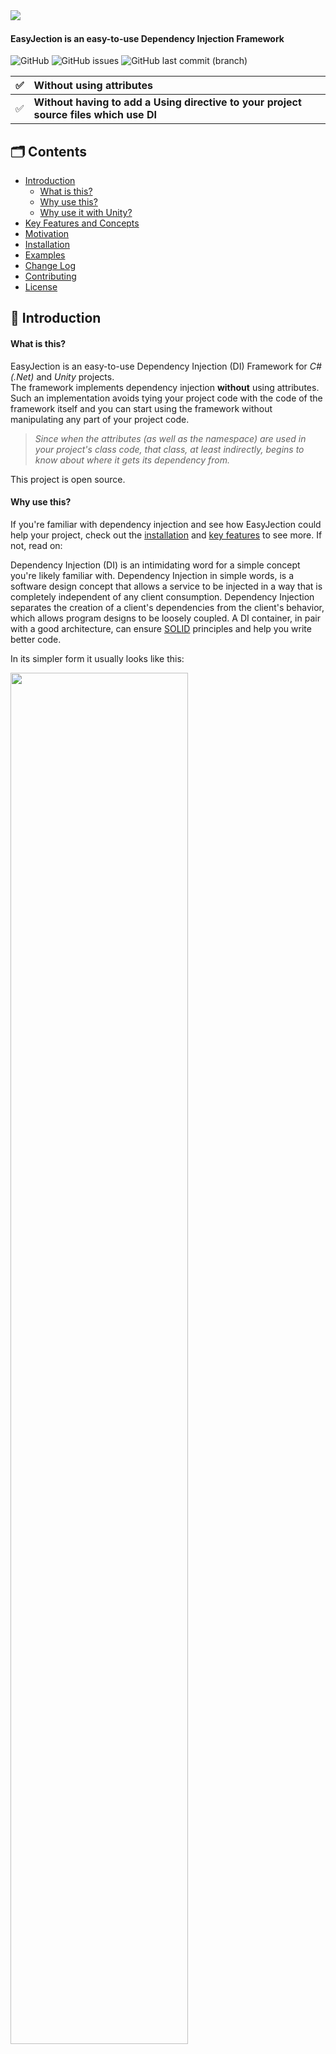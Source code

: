 <img src="https://github.com/imaxs/EasyJection/blob/main/Documentation/Images/logo.svg?sanitize=true" align="left"/>
<br/>
<h4>EasyJection is an easy-to-use Dependency Injection Framework</h4>

![GitHub](https://img.shields.io/github/license/imaxs/EasyJection?style=flat-square)
![GitHub issues](https://img.shields.io/github/issues/imaxs/EasyJection?style=flat-square)
![GitHub last commit (branch)](https://img.shields.io/github/last-commit/imaxs/EasyJection/main?style=flat-square)

✅ | Without using attributes
:---: | :---
✅ | **Without having to add a Using directive to your project source files which use DI**

## 🗂 Contents ##

  * [Introduction](#-introduction)
    * [What is this?](#what-is-this)
    * [Why use this?](#why-use-this)
    * [Why use it with Unity?](#why-use-it-with-unity)
  * [Key Features and Concepts](#-key-features-and-concepts)
  * [Motivation](#-motivation)
  * [Installation](#-installation)
  * [Examples](#-examples)
  * [Change Log](#-change-log)
  * [Contributing](#-contributing)
  * [License](#-license)

## 📝 Introduction ##
#### What is this? ####
EasyJection is an easy-to-use Dependency Injection (DI) Framework for *C#(.Net)* and *Unity* projects.<br/>
The framework implements dependency injection **without** using attributes. Such an implementation avoids tying your project code with the code of the framework itself and you can start using the framework without manipulating any part of your project code.
> *Since when the attributes (as well as the namespace) are used in your project's class code, that class, at least indirectly, begins to know about where it gets its dependency from.*

This project is open source.

#### Why use this? ####
If you're familiar with dependency injection and see how EasyJection could help your project, check out the [installation](#installation) and [key features](#key-features-and-concepts) to see more. If not, read on:

Dependency Injection (DI) is an intimidating word for a simple concept you're likely familiar with. Dependency Injection in simple words, is a software design concept that allows a service to be injected in a way that is completely independent of any client consumption. Dependency Injection separates the creation of a client's dependencies from the client's behavior, which allows program designs to be loosely coupled. A DI container, in pair with a good architecture, can ensure [SOLID](https://en.wikipedia.org/wiki/SOLID) principles and help you write better code.

In its simpler form it usually looks like this:
<p><img src="https://github.com/imaxs/EasyJection/blob/main/Documentation/Images/di_scheme.png" width="75%"/></p>
More details can be found here: https://en.wikipedia.org/wiki/Dependency_injection

#### Why use it with Unity? ####
Unfortunately the Unity game engine isn't very SOLID-friendly out of the box. Even the official documentation and examples for it may give a wrong idea on how to write a code correctly. By using a DI container along with Unity, it's possible to write code that is more reusable, extensible and less oriented to use the [base class](https://docs.unity3d.com/ScriptReference/MonoBehaviour.html) from which every Unity script derives.

## 🪆 Key Features and Concepts ##

  * Injection Mechanisms
    * Standard C# objects *(a.k.a. [POCO](https://en.wikipedia.org/wiki/Plain_old_CLR_object))*
      * Constructor injection
      * Method injection
      * Field injection
      * Property injection
    * Inherited from MonoBehaviour
      * Constructor injection *(as the Unity documentation says, you shouldn't implement and call constructors for MonoBehaviours. Unity automatically invokes the constructor.)*
      * Method injection *(through Awake() and Start(), or other custom methods)*
      * Field injection
      * Property injection
  * Can inject on non public members.
  * Convention based binding *(based on type name, namespace, etc.)*
  * Conditional binding *(eg. by name, by signature, etc.)*
  * Context Aware Injection Support *(dependencies can be automatically injected using the components contained in the child and parents)*

## 💡 Motivation ##
Usually, when developing a project in Unity, it's often necessary for one system of the game object to reference another. For example, a game object needs a reference to a motion component. it might look like below:

```csharp
// Cube.cs
using UnityEngine;

public class Cube : MonoBehaviour
{
    [SerializeField]
    // The dependency that provides an implementation of the rotating system.
    private IRotate m_RotateSystem;
    
    private void Update()
    {
        m_RotateSystem.DoRotate(0, 0.25f, 0);
    }
}
```
**This approach has some problems:**
- The need to always assign fields in the inspector.
- Unity doesn't support displaying C# interfaces in the Inspector (Interfaces are not serializable).

There is an attempt at a solution:
```csharp
// Cube.cs
using UnityEngine;

public class Cube : MonoBehaviour
{
    // The dependency that provides an implementation of the rotating system.
    private IRotate m_RotateSystem;
    
    private void Awake()
    {
        /* Just create a new instance (if a class doesn't inherit from MonoBehaviour)
           and pass the 'Cube' class instance through the constructor: */
        // m_RotateSystem = new Rotate(this);
        
        /* otherwise find a component like this: */
        // m_RotateSystem = GetComponentInParent<Rotate>();
        
        // or
        // m_RotateSystem = FindObjectOfType<Rotate>();
    }
    
    private void Update()
    {
        m_RotateSystem.DoRotate(0, 0.25f, 0);
    }
}
```
**This is a workable solution, but it has some disadvantages:**
- When a class holds its dependencies and tries to manage them itself without any interference from others, it's an anti-pattern named *Control Freak*.
- The need to manually write in the source code of each component. 
- Extending and maintaining the classes in your project will take a lot more effort.

So let's try dependency injection using any other existing IOC/DI framework for Unity game engine:
```csharp
// Cube.cs
using UnityEngine;
using AnyOtherDIFramework;

public class Cube : MonoBehaviour
{
    // The dependency that provides an implementation of the rotating system.
    [Inject]
    private IRotate m_RotateSystem;
    
    private void Update()
    {
        m_RotateSystem.DoRotate(0, 0.25f, 0);
    }
}
```
**It's almost perfect, but there is a snag:**
- The need to add a Using directive to the source code of your project (using AnyOtherDIFramework; in this case).
- The need to manually write attributes in the source code of each component.
- As in the previous solution, extending and maintaining the classes in your project will take a lot more effort.
- *Cube* class indirectly begins to know where it gets its dependency from.

**EaseJection was created to solve exactly this problems:**
<table>
<tr><td>Source code of the project <b>without</b> <code>using EasyJection;</code> directive.</td></tr>
<tr><td>
<details>
 <summary>Cube.cs</summary>
 
 ```csharp
// Cube.cs
using UnityEngine;

public class Cube : MonoBehaviour
{
    private IRotate m_RotateSystem;
    
    // Injection is done when this method is called.
    private void Awake() { }

    private void Update()
    {
        m_RotateSystem.DoRotate(0, 0.25f, 0);
    }
}
```
</details>
</td></tr>
<tr><td>
<details>
 <summary>IRotate.cs</summary>
 
 ```csharp
// IRotate.cs
using UnityEngine;

public interface IRotate
{
    void DoRotate(float x, float y, float z);
}
```
</details>
</td></tr>
<tr><td>
<details>
 <summary>Rotate.cs</summary>
 
 ```csharp
// Rotate.cs
using UnityEngine;

public class Rotate : IRotate
{
    private Cube m_Cube;

    public void DoRotate(float x, float y, float z)
    {
        m_Cube.transform.Rotate(x, y, z);
    }
}
```
</details>
</td></tr>
</table>

<table>
<tr><td>Source code <b>with</b> <code>using EasyJection;</code> directive.</td></tr>
<tr><td>
<details>
 <summary>EntryPoint.cs</summary>
 
 ```csharp
// EntryPoint.cs
using UnityEngine;
using EasyJection;

public class EntryPoint
{
    [RuntimeInitializeOnLoadMethod(RuntimeInitializeLoadType.BeforeSceneLoad)]
    /* The Unity documentation mention that the order might be undefined 
       depending on platform, not sure what that means for actual usage.
 
       Methods with RuntimeInitializeLoadType.AfterSceneLoad, or RuntimeInitializeLoadType.BeforeSceneLoad 
       will only be called for the first scene in a run of the application, not every scene. */
    static void OnBeforeSceneLoadRuntimeMethod()
    {
        Container container = new Container();
        container.Binder.Bind<IRotate>().To<Rotate>();
        container.Binder.Bind<Cube>().ToSelf().ConstructionMethod("Awake");
        container.ResolveAll();
    }
}
``` 
</details>
</td></tr>
</table>

<details>
 <summary>Attaching the script to the game object</summary>
</details>
 
<details>
 <summary>Result</summary>
</details>

As you can see, the framework does all the work of resolving the dependencies.
 
**There is also an alternative way:**
 
## 🛠 Installation ##

### You can install EasyJection using any of the below options: ###
#### 🔘 Adding a line to Packages/manifest.json ####
You can use the path query parameter in the Git URL to notify the Package Manager where to find the package.
```
{
  "dependencies": {
    "com.imaxs.easyjection": "https://github.com/imaxs/EasyJection.git?path=/UnityPackage"
  }
}
```
#### 🔘 Install via UPM *(Requires Unity 2019+)* ####
`Window` ⇨ `Package Manager` ⇨ `+ sign` ⇨ `Add package from git URL`: <br/>*`https://github.com/imaxs/EasyJection.git?path=/UnityPackage`*

#### 🔘 Install manually ####
- Download the .unitypackage from [releases page](https://github.com/imaxs/EasyJection/releases)
- Import EasyJection.X.X.X.unitypackage

## 🎲 Examples ##
### DI / IoC container ###

DI container (a.k.a IoC Container) is a key feature of the dependency injection implementation. The container creates an object of the specified type and then automatically injects all the dependency objects through a constructor, property, field or method at runtime. This is done automatically by the DI (IoC) container so that you don’t have to create and manage these dependency objects manually.

```csharp
using EasyJection;
...
// Create the DI/IoC container
Container container = new Container();
```

### Bindings ###
This works the same for both reference *(class)* and value *(struct)* types.
```csharp
// Binding some interface to its class implementation
container.Binder.Bind<ISomeInterface>().To<SomeClass>();
```
```csharp
// Binding some interface to its struct implementation
container.Binder.Bind<IStructInterface>().To<SomeStruct>();
```

#### Available Bindings ####

##### To Implementation Type ####
```csharp
// A new instance is created each time a dependency needs to be resolved
container.Binder.Bind<ISomeInterface>().To<SomeClass>();
```
##### To Single #####
```csharp
// A single instance of the implementation type is created
container.Binder.Bind<ISomeInterface>().To<SomeClass>().AsSingle();
```
##### To Self #####
```csharp
// Binding the type to the transient of itself
container.Binder.Bind<SomeClass>().ToSelf();
```
#### Conditions ####
If you don’t provide a constructor for your class, a new instance is created using the default constructor `new()`, C# creates one and sets member variables to the default values. But if you decide to create an instance through `new()` (with or without arguments) you need to provide a constructor with `[MethodImpl(MethodImplOptions.NoInlining)]` attribute. `Note that a value type (C# struct) can't have a constructor with no parameters.` Otherwise you can specify a constructor to use to instantiate your type, this is possible in several ways:
##### Passing values to a constructor #####
```csharp
// A ValueType constructor with 3 arguments (parameters). The maximum number of parameters is 9.
// Instances will be created with the specified argument values
container.Binder.Bind<Vector2>()
                .ToSelf()
                .ConstructionMethod()
                .WithArguments<int, int>(4, 2);
// or
container.Binder.Bind<ISomeInterface>()
                .To<SomeClass>()
                .ConstructionMethod()
                .WithArguments(new object[]{ "Some Text", 2021 });
```
You can pass NULL as a constructor parameter if the specific parameter is a reference type or interface. The injection will be done into constructor parameters and NULL will be changed to a value of the specific implementation contained in the container.
```csharp
// A ValueType constructor with 3 arguments (parameters). The maximum number of parameters is 9.
// Instances will be created with the specified argument values
// The injection will be done into constructor parameters
container.Binder.Bind<ISomeInterface>()
                .To<SomeClass>()
                .ConstructionMethod()
                .WithArguments<IArgumentInterface, string, int>(null, "Some Text", 2021);
```
##### Without passing values to a constructor #####
A function/method signature include parameters and their types.
```csharp
// Constructor with 1 argument (parameter). The maximum number of parameters is 9
// The injection will be done into constructor.
container.Binder.Bind<ISomeInterface>()
                .To<SomeClass>()
                .ConstructionMethod()
                .Signature<Vector2>();
```
```csharp
// Same as the above code
container.Binder.Bind<ISomeInterface>()
                .To<SomeClass>()
                .Signature<Vector2>();
```
By the name of the method that is used as the constructor. The injection will be done into an instance when this method is called. With the way Unity works, you're supposed to use *Awake()* and *Start()* instead of a constructor to handle initialization behavior.
```csharp
// A Method named "Awake"
container.Binder.Bind<MonoBehaviourGameObject>()
                .ToSelf()
                .ConstructionMethod("Awake");
```
### Injection ###
#### Injection via Constructor ####
```csharp
// The class whose instance requires dependency injection
public class AppClass
{
    // The property is set immediately when the constructor method is called.
    private ISomeInterface m_someDependence;
    
    // ❗❗❗ Specifies that the method cannot be inlined.
    [MethodImpl(MethodImplOptions.NoInlining)]
    public AppClass() { }
}
```
```csharp
// By default, injection into a class instance is done when the constructor is called.
container.Binder.Bind<AppClass>().ToSelf();
container.ResolveAll();
```
```csharp
// The instance of App type that requires dependency injection.
AppClass app = new AppClass();
```
#### Injection via the Hook method  ####
```csharp
// The class whose instance requires dependency injection
public class AppClass
{
    // The property is set immediately when the "Awake" method is called.
    private ISomeInterface m_someDependence;
    // Almost like in MonoBehaviour ;)
    public void Awake()
    {
     ...
    }
}
```
```csharp
// Specifies the name of the method performs the injection when its called.
container.Binder.Bind<AppClass>()
                .ToSelf()
                .ConstructionMethod("Awake");
container.ResolveAll();
```
```csharp
// The instance of App type that requires dependency injection.
AppClass app = new AppClass();
// Calling the method
app.Awake();
```
#### Manually Injection ####
```csharp
public class AppClass
{
    // The property is set immediately when calling DI.Inject
    private ISomeInterface m_someDependence;
}
```
```csharp
// By default, injection into a class instance is done when the constructor is called.
container.Binder.Bind<AppClass>().ToSelf().ManualInjectionOnly();
container.ResolveAll();
```
```csharp
// The instance of App type that requires dependency injection
AppClass app = new AppClass();
// Injection
container.DI.Inject(app);
```

## 💾 Change Log ##

All notable changes to this project will be documented in files:
 1. This [CHANGELOG](./Framework/CHANGELOG.md) includes the changes in recent updates of the framework.
 2. This [CHANGELOG](./UnityPackage/CHANGELOG.md) only contains changes specific to a package (UnityPackage).

The format is based on [Keep a Changelog](https://keepachangelog.com/en/1.0.0/) and this project adheres to [Semantic Versioning](https://semver.org/).

## 👽 Contributing ##

Found a bug or fixed it already? <br/>
You are welcome to create an issue on the project's [GitHub page](https://github.com/imaxs/EasyJection/issues) or submit a pull request.

Here's how we suggest you make changes to this project:

 - [Fork](https://help.github.com/articles/fork-a-repo/) this project to your account.
 - [Create a branch](https://help.github.com/articles/creating-and-deleting-branches-within-your-repository) for the change you intend to make.
 - Make your changes to your fork.
 - Send a [pull request](https://help.github.com/articles/using-pull-requests/) from your fork’s branch to our [`develop`](https://github.com/imaxs/EasyJection/tree/develop) branch.

## 📄 License ##

Licensed under the [Apache-2.0 License](https://www.apache.org/licenses/LICENSE-2.0). Please see [LICENSE](./LICENSE) for more information.
